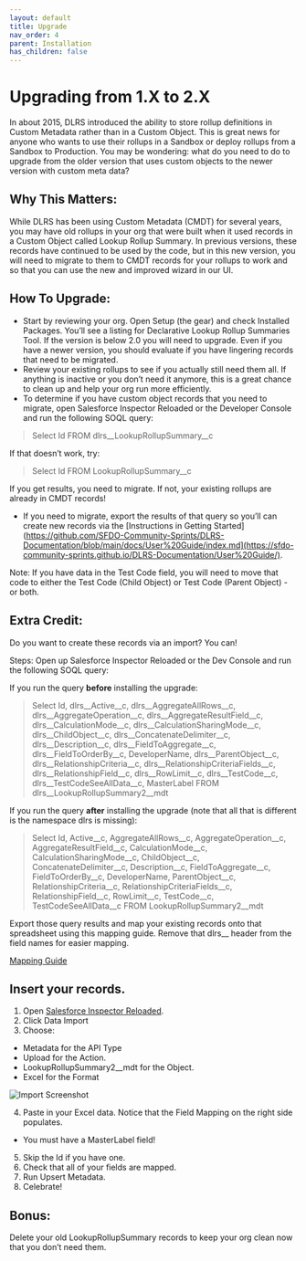 ```yaml
---
layout: default
title: Upgrade
nav_order: 4
parent: Installation
has_children: false
---
```


# Upgrading from 1.X to 2.X

In about 2015, DLRS introduced the ability to store rollup definitions in Custom Metadata rather than in a Custom Object. This is great news for anyone who wants to use their rollups in a Sandbox or deploy rollups from a Sandbox to Production. You may be wondering: what do you need to do to upgrade from the older version that uses custom objects to the newer version with custom meta data? 

## Why This Matters: 
While DLRS has been using Custom Metadata (CMDT) for several years, you may have old rollups in your org that were built when it used records in a Custom Object called Lookup Rollup Summary. In previous versions, these records have continued to be used by the code, but in this new version, you will need to migrate to them to CMDT records for your rollups to work and so that you can use the new and improved wizard in our UI.

## How To Upgrade: 
- Start by reviewing your org. Open Setup (the gear) and check Installed Packages. You’ll see a listing for Declarative Lookup Rollup Summaries Tool. If the version is below 2.0 you will need to upgrade. Even if you have a newer version, you should evaluate if you have lingering records that need to be migrated.
- Review your existing rollups to see if you actually still need them all. If anything is inactive or you don’t need it anymore, this is a great chance to clean up and help your org run more efficiently.
- To determine if you have custom object records that you need to migrate, open Salesforce Inspector Reloaded or the Developer Console and run the following SOQL query:

> Select Id FROM dlrs__LookupRollupSummary__c 

If that doesn’t work, try:

> Select Id FROM LookupRollupSummary__c

If you get results, you need to migrate. If not, your existing rollups are already in CMDT records!

- If you need to migrate, export the results of that query so you’ll can create new records via the [Instructions in Getting Started](https://github.com/SFDO-Community-Sprints/DLRS-Documentation/blob/main/docs/User%20Guide/index.md](https://sfdo-community-sprints.github.io/DLRS-Documentation/User%20Guide/).

Note: If you have data in the Test Code field, you will need to move that code to either the Test Code (Child Object) or Test Code (Parent Object) - or both.


## Extra Credit:

Do you want to create these records via an import? You can!

Steps:
Open up Salesforce Inspector Reloaded or the Dev Console and run the following SOQL query:

If you run the query **before** installing the upgrade:
> Select Id, dlrs__Active__c, dlrs__AggregateAllRows__c, dlrs__AggregateOperation__c, dlrs__AggregateResultField__c, dlrs__CalculationMode__c, dlrs__CalculationSharingMode__c,   dlrs__ChildObject__c, dlrs__ConcatenateDelimiter__c, dlrs__Description__c, dlrs__FieldToAggregate__c, dlrs__FieldToOrderBy__c, DeveloperName, dlrs__ParentObject__c, dlrs__RelationshipCriteria__c, dlrs__RelationshipCriteriaFields__c, dlrs__RelationshipField__c, dlrs__RowLimit__c, dlrs__TestCode__c, dlrs__TestCodeSeeAllData__c, MasterLabel FROM dlrs__LookupRollupSummary2__mdt 

If you run the query **after** installing the upgrade (note that all that is different is the namespace dlrs is missing):
> Select Id, Active__c, AggregateAllRows__c, AggregateOperation__c, AggregateResultField__c, CalculationMode__c, CalculationSharingMode__c, ChildObject__c, ConcatenateDelimiter__c, Description__c, FieldToAggregate__c, FieldToOrderBy__c, DeveloperName, ParentObject__c, RelationshipCriteria__c, RelationshipCriteriaFields__c, RelationshipField__c, RowLimit__c, TestCode__c, TestCodeSeeAllData__c FROM LookupRollupSummary2__mdt 

Export those query results and map your existing records onto that spreadsheet using this mapping guide. Remove that dlrs__ header from the field names for easier mapping.

[Mapping Guide](https://docs.google.com/spreadsheets/d/1RsdTNe3SAtd3GuRarr_ajytwul3--0oYh7zKRij1hbg/edit#gid=224647567)

## Insert your records.
1. Open [Salesforce Inspector Reloaded](https://chromewebstore.google.com/detail/salesforce-inspector-relo/hpijlohoihegkfehhibggnkbjhoemldh).
2. Click Data Import
3. Choose:
- Metadata for the API Type
- Upload for the Action.
- LookupRollupSummary2__mdt for the Object.
- Excel for the Format

![Import Screenshot](https://github.com/SFDO-Community-Sprints/DLRS-Documentation/blob/main/assets/DLRSUpgradeImportScreenshot.png?raw=true)

4. Paste in your Excel data. Notice that the Field Mapping on the right side populates.
- You must have a MasterLabel field!
5. Skip the Id if you have one.
6. Check that all of your fields are mapped.
7. Run Upsert Metadata.
8. Celebrate!

## Bonus:

Delete your old LookupRollupSummary records to keep your org clean now that you don’t need them.
